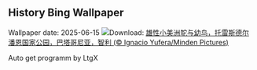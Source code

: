 ## History Bing Wallpaper
Wallpaper date: 2025-06-15
![](https://www.bing.com/th?id=OHR.RheaDad_ZH-CN6706868651_UHD.jpg&w=1000)Download: [雄性小美洲鸵与幼鸟，托雷斯德尔潘恩国家公园，巴塔哥尼亚，智利 (© Ignacio Yufera/Minden Pictures)](https://www.bing.com/th?id=OHR.RheaDad_ZH-CN6706868651_UHD.jpg)

Auto get programm by LtgX
